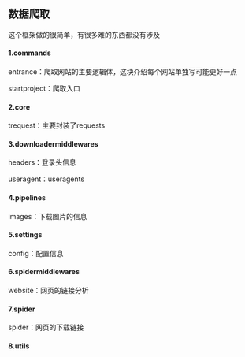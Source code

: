 ## 数据爬取

这个框架做的很简单，有很多难的东西都没有涉及

#### 1.commands

entrance：爬取网站的主要逻辑体，这块介绍每个网站单独写可能更好一点

startproject：爬取入口

#### 2.core

trequest：主要封装了requests

#### 3.downloadermiddlewares

headers：登录头信息

useragent：useragents

#### 4.pipelines

images：下载图片的信息

#### 5.settings

config：配置信息

#### 6.spidermiddlewares

website：网页的链接分析

#### 7.spider

spider：网页的下载链接

#### 8.utils





